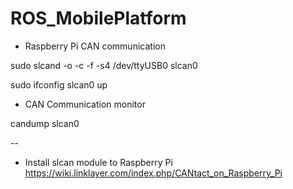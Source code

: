 # ROS_MobilePlatform

- Raspberry Pi CAN communication

sudo slcand -o -c -f -s4 /dev/ttyUSB0 slcan0

sudo ifconfig slcan0 up

- CAN Communication monitor

candump slcan0


--
- Install slcan module to Raspberry Pi
https://wiki.linklayer.com/index.php/CANtact_on_Raspberry_Pi
